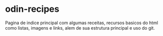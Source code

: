 # odin-recipes

Pagina de indice principal com algumas receitas, recursos basicos do html como listas,
imagens e links, alem de sua estrutura principal e uso do git.
